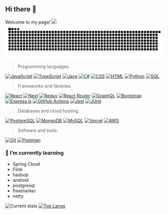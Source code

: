 ## Hi there 👋

Welcome to my page!
<img src="https://readme-typing-svg.herokuapp.com/?lines=Nicholas King;React%20Developer;AWS%20enthusiast;10%2B%20years%20of%20rich%20experience&font=Pacifico&center=true&width=650&height=120&color=58a6ff&vCenter=true&size=45%22">
<img align="center" src="https://raw.githubusercontent.com/plexpt/plexpt/snake/github-snake.svg">

> Programming languages.

<p>
    <a href="#"><img alt="JavaScript" src="https://img.shields.io/badge/JavaScript-F7DF1E.svg?logo=javascript&logoColor=black"></a>
    <a href="#"><img alt="TypeScript" src="https://img.shields.io/badge/TypeScript-007ACC.svg?logo=typescript&logoColor=white"></a>
    <a href="#"><img alt="Java" src="https://img.shields.io/badge/Java-007396.svg?logo=java&logoColor=white"></a>
    <a href="#"><img alt="C#" src="https://custom-icon-badges.herokuapp.com/badge/C%23-68217A.svg?logo=cs2&logoColor=white"></a>
    <a href="#"><img alt="CSS" src="https://img.shields.io/badge/CSS-1572B6.svg?logo=css3&logoColor=white"></a>
    <a href="#"><img alt="HTML" src="https://img.shields.io/badge/HTML-E34F26.svg?logo=html5&logoColor=white"></a>
    <a href="#"><img alt="Python" src="https://img.shields.io/badge/Python-14354C.svg?logo=python&logoColor=white"></a>
    <a href="#"><img alt="SQL" src="https://custom-icon-badges.herokuapp.com/badge/SQL-025E8C.svg?logo=database&logoColor=white"></a>
</p>

> Frameworks and libraries.

<p>
    <a href="#"><img alt="React" src="https://img.shields.io/badge/React-20232a.svg?logo=react&logoColor=%2361DAFB"></a>
    <a href="#"><img alt="Next" src="https://img.shields.io/badge/Next-ffffff.svg?logo=nextdotjs&logoColor=%23000000"></a>
    <a href="#"><img alt="Redux" src="https://img.shields.io/badge/Redux-F5F5F5.svg?logo=redux&logoColor=%23CA4245"></a>
    <a href="#"><img alt="React Router" src="https://img.shields.io/badge/React_Router-FAF3E0.svg?logo=reactrouter&logoColor=%23764ABC"></a>
    <a href="#"><img alt="GraphQL" src="https://img.shields.io/badge/GraphQL-F5F5F5.svg?logo=graphql&logoColor=%23E10098"></a>
    <a href="#"><img alt="Bootstrap" src="https://img.shields.io/badge/Bootstrap-7952B3.svg?logo=bootstrap&logoColor=white"></a>
    <a href="#"><img alt="Express.js" src="https://img.shields.io/badge/Express.js-404d59.svg?logo=express&logoColor=white"></a>
    <a href="#"><img alt="GitHub Actions" src="https://img.shields.io/badge/GitHub%20Actions-2671E5.svg?logo=github%20actions&logoColor=white"></a>
    <a href="#"><img alt="Jest" src="https://img.shields.io/badge/Jest-C21325.svg?logo=jest&logoColor=white"></a>
    <a href="#"><img alt="JUnit" src="https://custom-icon-badges.herokuapp.com/badge/JUnit-25A162.svg?logo=check-circle&logoColor=white"></a>
</p>

> Databases and cloud hosting.

<p>
    <a href="#"><img alt="PostgreSQL" src ="https://img.shields.io/badge/PostgreSQL-FAF3E0.svg?logo=postgresql&logoColor=%234169E1"></a>
    <a href="#"><img alt="MongoDB" src ="https://img.shields.io/badge/MongoDB-DFF7DF.svg?logo=mongodb&logoColor=%2347A248"></a>
    <a href="#"><img alt="MySQL" src="https://img.shields.io/badge/MySQL-F4E3D7.svg?logo=mysql&logoColor=%234479A1"></a>
    <a href="#"><img alt="Vercel" src="https://img.shields.io/badge/Vercel-D3D3D3.svg?logo=vercel&logoColor=%23000000"></a>
    <a href="#"><img alt="AWS" src="https://img.shields.io/badge/AWS-E0F7FA.svg?logo=amazonwebservices&logoColor=232F3E"></a>
</p>

> Software and tools.

<p>
    <a href="#"><img alt="Git" src="https://img.shields.io/badge/Git-F05033.svg?logo=git&logoColor=white"></a>
    <a href="#"><img alt="Postman" src="https://img.shields.io/badge/Postman-FF6C37?logo=postman&logoColor=white"></a>
</p>

### 🌱 I’m currently learning

- Spring Cloud
- Flink
- hadoop
- android
- postgresql
- freemarker
- netty

![Current stats](https://github-readme-stats.vercel.app/api?username=TalentedBlu123&show_icons=true&count_private=true&theme=vue-dark&&custom_title=Current%20Status)
[![Top Langs](https://github-readme-stats.vercel.app/api/top-langs/?username=TalentedBlu123&theme=vue-dark)](https://github.com/TalentedBlu123)
